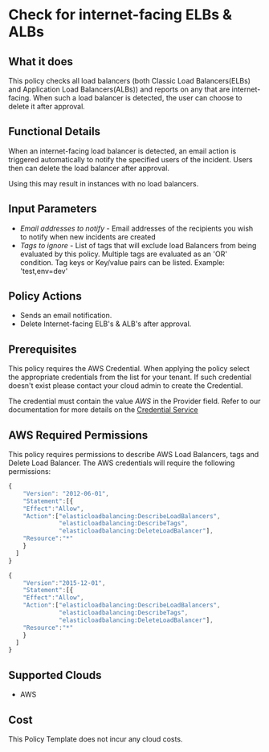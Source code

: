 # Check for internet-facing ELBs & ALBs

## What it does

This policy checks all load balancers (both Classic Load Balancers(ELBs) and Application Load Balancers(ALBs)) and reports on any that are internet-facing. When such a load balancer is detected, the user can choose to delete it after approval.

## Functional Details

When an internet-facing load balancer is detected, an email action is triggered automatically to notify the specified users of the incident. Users then can delete the load balancer after approval.

Using this may result in instances with no load balancers.

## Input Parameters

- *Email addresses to notify* - Email addresses of the recipients you wish to notify when new incidents are created
- *Tags to ignore* - List of tags that will exclude load Balancers from being evaluated by this policy. Multiple tags are evaluated as an 'OR' condition. Tag keys or Key/value pairs can be listed. Example: 'test,env=dev'

## Policy Actions

- Sends an email notification.
- Delete Internet-facing ELB's & ALB's after approval.

## Prerequisites

This policy requires the AWS Credential. When applying the policy select the appropriate credentials
from the list for your tenant. If such credential doesn't exist please contact your cloud admin to create the Credential.

The credential must contain the value *AWS* in the Provider field.
Refer to our documentation for more details on the [Credential Service](https://docs.rightscale.com/credentials/)

## AWS Required Permissions

This policy requires permissions to describe AWS Load Balancers, tags and Delete Load Balancer.
The AWS credentials will require the following permissions:

```javascript
{
    "Version": "2012-06-01",
    "Statement":[{
    "Effect":"Allow",
    "Action":["elasticloadbalancing:DescribeLoadBalancers",
              "elasticloadbalancing:DescribeTags",
              "elasticloadbalancing:DeleteLoadBalancer"],
    "Resource":"*"
    }
  ]
}

{
    "Version":"2015-12-01",	
    "Statement":[{
    "Effect":"Allow",
    "Action":["elasticloadbalancing:DescribeLoadBalancers",
              "elasticloadbalancing:DescribeTags",
              "elasticloadbalancing:DeleteLoadBalancer"],
    "Resource":"*"
    }
  ]
}
```

## Supported Clouds

- AWS

## Cost

This Policy Template does not incur any cloud costs.

